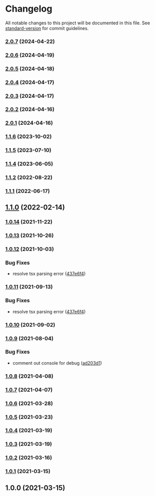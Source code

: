 # Changelog

All notable changes to this project will be documented in this file. See [standard-version](https://github.com/conventional-changelog/standard-version) for commit guidelines.

### [2.0.7](https://github.com/toyokumo/eslint-config/compare/v2.0.6...v2.0.7) (2024-04-22)

### [2.0.6](https://github.com/toyokumo/eslint-config/compare/v2.0.5...v2.0.6) (2024-04-19)

### [2.0.5](https://github.com/toyokumo/eslint-config/compare/v2.0.4...v2.0.5) (2024-04-18)

### [2.0.4](https://github.com/toyokumo/eslint-config/compare/v2.0.3...v2.0.4) (2024-04-17)

### [2.0.3](https://github.com/toyokumo/eslint-config/compare/v2.0.2...v2.0.3) (2024-04-17)

### [2.0.2](https://github.com/toyokumo/eslint-config/compare/v2.0.1...v2.0.2) (2024-04-16)

### [2.0.1](https://github.com/toyokumo/eslint-config/compare/v1.1.5...v2.0.1) (2024-04-16)

### [1.1.6](https://github.com/toyokumo/eslint-config/compare/v1.1.1...v1.1.6) (2023-10-02)

### [1.1.5](https://github.com/toyokumo/eslint-config/compare/v1.1.4...v1.1.5) (2023-07-10)

### [1.1.4](https://github.com/toyokumo/eslint-config/compare/v1.1.2...v1.1.4) (2023-06-05)

### [1.1.2](https://github.com/toyokumo/eslint-config/compare/v1.1.1...v1.1.2) (2022-08-22)

### [1.1.1](https://github.com/toyokumo/eslint-config/compare/v1.1.0...v1.1.1) (2022-06-17)

## [1.1.0](https://github.com/toyokumo/eslint-config/compare/v1.0.14...v1.1.0) (2022-02-14)

### [1.0.14](https://github.com/toyokumo/eslint-config/compare/v1.0.13...v1.0.14) (2021-11-22)

### [1.0.13](https://github.com/toyokumo/eslint-config/compare/v1.0.12...v1.0.13) (2021-10-26)

### [1.0.12](https://github.com/toyokumo/eslint-config/compare/v1.0.10...v1.0.12) (2021-10-03)


### Bug Fixes

* resolve tsx parsing error ([437e6f4](https://github.com/toyokumo/eslint-config/commit/437e6f49305e6e6d88d05ac36c8172d0ea6c75f9))

### [1.0.11](https://github.com/toyokumo/eslint-config/compare/v1.0.10...v1.0.11) (2021-09-13)


### Bug Fixes

* resolve tsx parsing error ([437e6f4](https://github.com/toyokumo/eslint-config/commit/437e6f49305e6e6d88d05ac36c8172d0ea6c75f9))

### [1.0.10](https://github.com/toyokumo/eslint-config/compare/v1.0.9...v1.0.10) (2021-09-02)

### [1.0.9](https://github.com/toyokumo/eslint-config/compare/v1.0.8...v1.0.9) (2021-08-04)

### Bug Fixes

- comment out console for debug ([ad203d1](https://github.com/toyokumo/eslint-config/commit/ad203d18e97b5ba579744888e1718a688ece06aa))

### [1.0.8](https://github.com/toyokumo/eslint-config/compare/v1.0.7...v1.0.8) (2021-04-08)

### [1.0.7](https://github.com/toyokumo/eslint-config/compare/v1.0.6...v1.0.7) (2021-04-07)

### [1.0.6](https://github.com/toyokumo/eslint-config/compare/v1.0.5...v1.0.6) (2021-03-28)

### [1.0.5](https://github.com/toyokumo/eslint-config/compare/v1.0.4...v1.0.5) (2021-03-23)

### [1.0.4](https://github.com/toyokumo/eslint-config/compare/v1.0.3...v1.0.4) (2021-03-19)

### [1.0.3](https://github.com/toyokumo/eslint-config/compare/v1.0.2...v1.0.3) (2021-03-19)

### [1.0.2](https://github.com/toyokumo/eslint-config/compare/v1.0.1...v1.0.2) (2021-03-16)

### [1.0.1](https://github.com/toyokumo/eslint-config/compare/v1.0.0...v1.0.1) (2021-03-15)

## 1.0.0 (2021-03-15)

